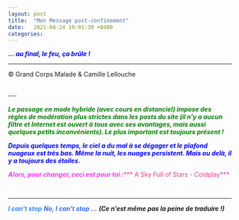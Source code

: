 ```yaml
---
layout: post
title:  "Mon Message post-confinement"
date:   2021-04-24 19:01:30 +0400
categories: 
---
```



<span style="color: blue">***... au final, le feu, ça brûle !***</span>
<br/>


---
&copy;  Grand Corps Malade & Camille Lellouche

<br>
---

<span style="color: green">***Le passage en mode hybride (avec cours en distanciel) impose des règles de modération plus strictes dans les posts du site (il n'y a aucun filtre et Internet est ouvert à tous avec ses avantages, mais aussi quelques petits inconvénients). Le plus important est toujours présent !***</span>

<span style="color: blue">***Depuis quelques temps, le ciel a du mal à se dégager et le plafond nuageux est très bas. Même la nuit, les nuages persistent. Mais au delà, il y a toujours des étoiles.***</span>

<span style="color: #ff33f9">***Alors, pour changer, ceci est pour toi :***</span><span style="color: #ff338d">*** A Sky Full of Stars - Coldplay***</span>

<br>

---
<span style="color: #3389ff">***I can't stop***</span>
<span style="color: #336bff">***No, I can't stop ...***</span>
***(Ce n'est même pas la peine de traduire !)***
  
